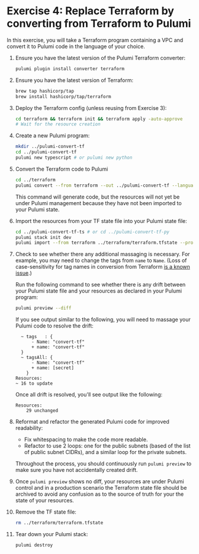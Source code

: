 # Exercise 4: Replace Terraform by converting from Terraform to Pulumi

In this exercise, you will take a Terraform program containing a VPC and convert it to Pulumi code in the language of your choice.

1. Ensure you have the latest version of the Pulumi Terraform converter:

    ```bash
    pulumi plugin install converter terraform
    ```

1. Ensure you have the latest version of Terraform:

    ```bash
    brew tap hashicorp/tap
    brew install hashicorp/tap/terraform
    ```

1. Deploy the Terraform config (unless reusing from Exercise 3):

    ```bash
    cd terraform && terraform init && terraform apply -auto-approve
    # Wait for the resource creation
    ```

1. Create a new Pulumi program:

    ```bash
    mkdir ../pulumi-convert-tf 
    cd ../pulumi-convert-tf
    pulumi new typescript # or pulumi new python
    ```

1. Convert the Terraform code to Pulumi

    ```bash
    cd ../terraform
    pulumi convert --from terraform --out ../pulumi-convert-tf --language typescript # or python
    ```

    This command will generate code, but the resources will not yet be under Pulumi management because they have not been imported to your Pulumi state.

1. Import the resources from your TF state file into your Pulumi state file:

    ```bash
    cd ../pulumi-convert-tf-ts # or cd ../pulumi-convert-tf-py
    pulumi stack init dev
    pulumi import --from terraform ../terraform/terraform.tfstate --protect=false --generate-code=false
    ```

1. Check to see whether there any additional massaging is necessary. For example, you may need to change the tags from `name` to `Name`. (Loss of case-sensitivity for tag names in conversion from Terraform [is a known issue](https://github.com/pulumi/pulumi-converter-terraform/issues/100).)

    Run the following command to see whether there is any drift between your Pulumi state file and your resources as declared in your Pulumi program:

    ```bash
    pulumi preview --diff
    ```

    If you see output similar to the following, you will need to massage your Pulumi code to resolve the drift:

    ```text
      ~ tags   : {
          - Name: "convert-tf"
          + name: "convert-tf"
      }
      ~ tagsAll: {
          - Name: "convert-tf"
          + name: [secret]
        }
    Resources:
    ~ 16 to update
    ```

    Once all drift is resolved, you'll see output like the following:

    ```text
    Resources:
        29 unchanged
    ```

1. Reformat and refactor the generated Pulumi code for improved readability:

    - Fix whitespacing to make the code more readable.
    - Refactor to use 2 loops: one for the public subnets (based of the list of public subnet CIDRs), and a similar loop for the private subnets.

    Throughout the process, you should continuously run `pulumi preview` to make sure you have not accidentally created drift.

1. Once `pulumi preview` shows no diff, your resources are under Pulumi control and in a production scenario the Terraform state file should be archived to avoid any confusion as to the source of truth for your the state of your resources.

1. Remove the TF state file:

    ```bash
    rm ../terraform/terraform.tfstate
    ```

1. Tear down your Pulumi stack:

    ```bash
    pulumi destroy
    ```
